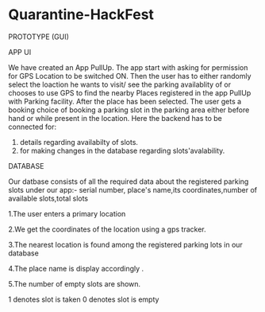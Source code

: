 # Quarantine-HackFest

PROTOTYPE (GUI)



APP UI

We have created an App PullUp. 
The app start with asking for permission for GPS Location to be switched ON. Then the user has to either randomly select the loaction he wants to visit/ see the parking availablity of or chooses to use GPS to find the nearby Places registered in the app PullUp with Parking facility. After the place has been selected. The user gets a booking choice of booking a parking slot in the parking area either before hand or while present in the location. Here the backend has to be connected for:
1. details regarding availabilty of slots.
2. for making changes in the database regarding slots'avalability.

DATABASE

Our datbase consists of all the required data about the registered parking slots under our app:- serial number, place's name,its coordinates,number of available slots,total slots

1.The user enters a primary location

2.We get the coordinates of the location using a gps tracker.

3.The nearest location is found among the registered parking lots in our database

4.The place name is display accordingly .

5.The number of empty slots are shown.


1 denotes slot is taken
0 denotes slot is empty
